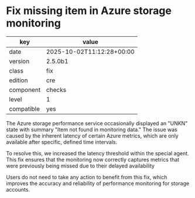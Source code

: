[//]: # (werk v2)
# Fix missing item in Azure storage monitoring

key        | value
---------- | ---
date       | 2025-10-02T11:12:28+00:00
version    | 2.5.0b1
class      | fix
edition    | cre
component  | checks
level      | 1
compatible | yes

The Azure storage performance service occasionally displayed an "UNKN" state
with summary "Item not found in monitoring data."
The issue was caused by the inherent latency of certain Azure metrics,
which are only available after specific, defined time intervals.

To resolve this, we increased the latency threshold within the special agent.
This fix ensures that the monitoring now correctly captures metrics
that were previously being missed due to their delayed availability

Users do not need to take any action to benefit from this fix,
which improves the accuracy and reliability of performance monitoring for storage accounts.